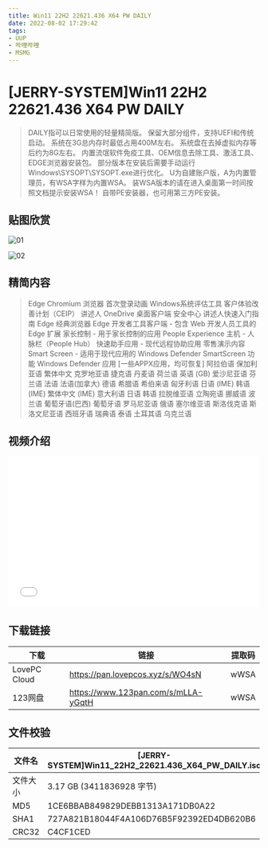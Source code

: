 ```yaml
---
title: Win11 22H2 22621.436 X64 PW DAILY
date: 2022-08-02 17:29:42
tags:
- UUP
- 哔哩哔哩
- MSMG
---
```


# [JERRY-SYSTEM]Win11 22H2 22621.436 X64 PW DAILY

> DAILY指可以日常使用的轻量精简版。
> 保留大部分组件，支持UEFI和传统启动。
> 系统在3G总内存时最低占用400M左右。
> 系统盘在去掉虚拟内存等后约为8G左右。
> 内置流氓软件免疫工具、OEM信息去除工具、激活工具、EDGE浏览器安装包。
> 部分版本在安装后需要手动运行Windows\SYSOPT\SYSOPT.exe进行优化。
> U为自建账户版，A为内置管理员，有WSA字样为内置WSA。
> 装WSA版本的请在进入桌面第一时间按照文档提示安装WSA！
> 自带PE安装器，也可用第三方PE安装。

## 贴图欣赏

![01](008_01.png)

![02](008_02.png)

## 精简内容

> Edge Chromium 浏览器
> 首次登录动画
> Windows系统评估工具
> 客户体验改善计划（CEIP）
> 讲述人
> OneDrive 桌面客户端
> 安全中心
> 讲述人快速入门指南
> Edge 经典浏览器
> Edge 开发者工具客户端 - 包含 Web 开发人员工具的 Edge 扩展
> 家长控制 - 用于家长控制的应用
> People Experience 主机 - 人脉栏（People Hub）
> 快速助手应用 - 现代远程协助应用
> 零售演示内容
> Smart Screen - 适用于现代应用的 Windows Defender SmartScreen 功能
> Windows Defender 应用
> [一些APPX应用，均可恢复]
> 阿拉伯语
> 保加利亚语
> 繁体中文
> 克罗地亚语
> 捷克语
> 丹麦语
> 荷兰语
> 英语 (GB)
> 爱沙尼亚语
> 芬兰语
> 法语
> 法语(加拿大)
> 德语
> 希腊语
> 希伯来语
> 匈牙利语
> 日语 (IME)
> 韩语 (IME)
> 繁体中文 (IME)
> 意大利语
> 日语
> 韩语
> 拉脱维亚语
> 立陶宛语
> 挪威语
> 波兰语
> 葡萄牙语(巴西)
> 葡萄牙语
> 罗马尼亚语
> 俄语
> 塞尔维亚语
> 斯洛伐克语
> 斯洛文尼亚语
> 西班牙语
> 瑞典语
> 泰语
> 土耳其语
> 乌克兰语

## 视频介绍

<div style="position: relative; padding: 30% 45%;">
    <iframe style="
        position: absolute; 
        width: 100%; 
        height: 100%; 
        left: 0; top: 0;" 
        src="//player.bilibili.com/player.html?aid=386609569&bvid=BV1Ad4y1S7yj&cid=792678266&page=1"
        scrolling="no" 
        border="0" 
        frameborder="no" 
        framespacing="0" 
        allowfullscreen="true">
    </iframe>
</div>

## **下载链接**

| 下载         | 链接                                | 提取码 |
| ------------ | ----------------------------------- | ------ |
| LovePC Cloud | https://pan.lovepcos.xyz/s/WO4sN    | wWSA   |
| 123网盘      | https://www.123pan.com/s/mLLA-yGqtH | wWSA   |

## 文件校验

| 文件名   | [JERRY-SYSTEM]Win11_22H2_22621.436_X64_PW_DAILY.iso |
| -------- | --------------------------------------------------- |
| 文件大小 | 3.17 GB (3411836928 字节)                           |
| MD5      | 1CE6BBAB849829DEBB1313A171DB0A22                    |
| SHA1     | 727A821B18044F4A106D76B5F92392ED4DB620B6            |
| CRC32    | C4CF1CED                                            |

